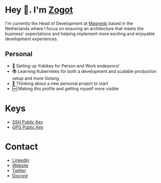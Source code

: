 # Hey 👋. I'm [Zogot][link-github]
I'm currently the Head of Development at [Magneds][link-magneds] based in the Netherlands where I focus on 
ensuring an architecture that meets the business' expectations and helping implement more 
exciting and enjoyable development experiences.

## Personal
* 🔐 Setting up Yubikey for Person and Work endeavors!
* 📚 Learning Kubernetes for both a development and scalable production setup and more Golang
* 🤔 Thinking about a new personal project to start
* 🆕 Making this profile and getting myself more visible

# Keys
* [SSH Public Key][link-ssh-public-keys]
* [GPG Public Key][link-gpg-public-keys]

# Contact
* [LinkedIn][link-linkedin]
* [Website][link-website]
* [Twitter][link-twitter]
* [Discord][link-discord]


[link-ssh-public-keys]: https://github.com/zogot.keys
[link-gpg-public-keys]: https://github.com/zogot.gpg
[link-magneds]: https://magneds.com
[link-github]: https://github.com/zogot
[link-linkedin]: https://www.linkedin.com/in/leon-rowland/
[link-website]: https://leon.rowland.nl
[link-twitter]: https://twitter.com/leonrowland
[link-discord]: "Zogot#6277"